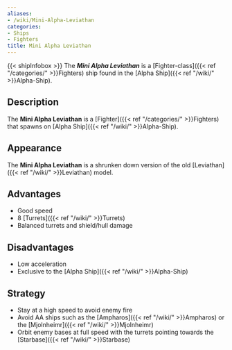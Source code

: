 ```yaml
---
aliases:
- /wiki/Mini-Alpha-Leviathan
categories:
- Ships
- Fighters
title: Mini Alpha Leviathan
---
```


{{< shipInfobox >}} The **_Mini Alpha Leviathan_** is a [Fighter-class]({{< ref "/categories/" >}}Fighters) ship found in the [Alpha Ship]({{< ref "/wiki/" >}}Alpha-Ship).

## Description

The **Mini Alpha Leviathan** is a [Fighter]({{< ref "/categories/" >}}Fighters) that spawns on [Alpha Ship]({{< ref "/wiki/" >}}Alpha-Ship).

## Appearance

The **Mini Alpha Leviathan** is a shrunken down version of the old [Leviathan]({{< ref "/wiki/" >}}Leviathan) model.

## Advantages

- Good speed
- 8 [Turrets]({{< ref "/wiki/" >}}Turrets)
- Balanced turrets and shield/hull damage

## Disadvantages

- Low acceleration
- Exclusive to the [Alpha Ship]({{< ref "/wiki/" >}}Alpha-Ship)

## Strategy

- Stay at a high speed to avoid enemy fire
- Avoid AA ships such as the [Ampharos]({{< ref "/wiki/" >}}Ampharos) or the [Mjolnheimr]({{< ref "/wiki/" >}}Mjolnheimr)
- Orbit enemy bases at full speed with the turrets pointing towards the [Starbase]({{< ref "/wiki/" >}}Starbase)